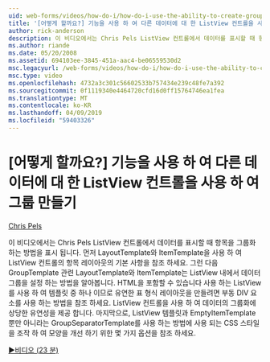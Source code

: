 ```yaml
---
uid: web-forms/videos/how-do-i/how-do-i-use-the-ability-to-create-groups-with-the-listview-control-for-different-data
title: '[어떻게 할까요?] 기능을 사용 하 여 다른 데이터에 대 한 ListView 컨트롤을 사용 하 여 그룹 만들기 | Microsoft Docs'
author: rick-anderson
description: 이 비디오에서는 Chris Pels ListView 컨트롤에서 데이터를 표시할 때 항목을 그룹화 하는 방법을 표시 됩니다. ListView 컨트롤에서 항목 레이아웃의 기본 사항을 먼저 보기...
ms.author: riande
ms.date: 05/20/2008
ms.assetid: 694103ee-3845-451a-aac4-be06559530d2
msc.legacyurl: /web-forms/videos/how-do-i/how-do-i-use-the-ability-to-create-groups-with-the-listview-control-for-different-data
msc.type: video
ms.openlocfilehash: 4732a3c301c56602533b757434e239c48fe7a392
ms.sourcegitcommit: 0f1119340e4464720cfd16d0ff15764746ea1fea
ms.translationtype: MT
ms.contentlocale: ko-KR
ms.lasthandoff: 04/09/2019
ms.locfileid: "59403326"
---
```

# <a name="how-do-i-use-the-ability-to-create-groups-with-the-listview-control-for-different-data"></a>[어떻게 할까요?] 기능을 사용 하 여 다른 데이터에 대 한 ListView 컨트롤을 사용 하 여 그룹 만들기

[Chris Pels](https://twitter.com/chrispels)

이 비디오에서는 Chris Pels ListView 컨트롤에서 데이터를 표시할 때 항목을 그룹화 하는 방법을 표시 됩니다. 먼저 LayoutTemplate와 ItemTemplate을 사용 하 여 ListView 컨트롤의 항목 레이아웃의 기본 사항을 참조 하세요. 그런 다음 GroupTemplate 관련 LayoutTemplate와 ItemTemplate는 ListView 내에서 데이터 그룹을 설정 하는 방법을 알아봅니다. HTML을 포함할 수 있습니다 사용 하는 ListView를 사용 하 여 템플릿 중 하나 이므로 유연한 표 형식 레이아웃을 만들려면 부동 DIV 요소를 사용 하는 방법을 참조 하세요. ListView 컨트롤을 사용 하 여 데이터의 그룹화에 상당한 유연성을 제공 합니다. 마지막으로, ListView 템플릿과 EmptyItemTemplate 뿐만 아니라는 GroupSeparatorTemplate를 사용 하는 방법에 사용 되는 CSS 스타일을 조작 하 여 모양을 개선 하기 위한 몇 가지 옵션을 참조 하세요.

[&#9654;비디오 (23 분)](https://channel9.msdn.com/Blogs/ASP-NET-Site-Videos/how-do-i-use-the-ability-to-create-groups-with-the-listview-control-for-different-data)

